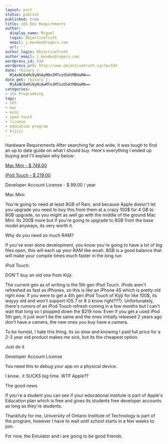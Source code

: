 ```yaml
---
layout: post
status: publish
published: true
title: iOS Dev Requirements
author:
  display_name: Miguel
  login: ObjectiveTruth
  email: j.mendez@rogers.com
  url: ''
author_login: ObjectiveTruth
author_email: j.mendez@rogers.com
wordpress_id: 334
wordpress_url: http://www.objectivetruth.ca/?p=334
date: !binary |-
  MjAxNC0xMi0yNSAyMDo1MTozOSAtMDUwMA==
date_gmt: !binary |-
  MjAxNC0xMi0yNiAwMTo1MTozOSAtMDUwMA==
categories:
- iOs Programming
tags:
- iOS
- mac
- mini
- ipod touch
- license
- education program
- kijiji
---
```

Hardware Requirements
 After searching far and wide, it was tough to find an up to date guide
on what I should buy. Here's everything I ended up buying and I'll
explain why below:

[Mac Mini - \$
749.00](http://store.apple.com/ca/buy-mac/mac-mini "Mac Mini")

[iPod Touch - \$
219.00](http://store.apple.com/ca/buy-ipod/ipod-touch/16gb-space-grey "ipod touch 16GB")

Developer Account License - \$ 99.00 / year
 
 Mac Mini:

You're going to need at least 8GB of Ram, and because Apple doesn't let
you upgrade you need to buy this from them at a crazy 100\$ for 4 GB to
8GB upgrade, so you might as well go with the middle of the ground Mac
Mini. Its 200\$ more but if you're going to upgrade to 8GB from the base
model anyways, its very worth it.

Why do you need so much RAM?

If you've ever done development, you know you're going to have a lot of
big files open, this will each up your RAM like woah. 8GB is a good
balance that will make your compile times much faster in the long run

iPod Touch:

DON'T buy an old one from Kijiji.

The current gen as of writing is the 5th gen iPod Touch. iPods aren't
refreshed as fast as iPhones, so this is like an iPhone 4S which is
pretty old right now. If you were to get a 4th gen iPod Touch of Kijiji
for like 100\$, its wayyy old and won't support iOS 7 or 8 (i know
right???). Unfortunately, there's rumors of an iPod Touch refresh coming
in a few months but I can't wait that long so I plopped down the \$219
now. Even if you get a used iPod 5th gen, it just won't be the same and
the ones initially released 2 years ago don't have a camera, the new
ones you buy have a camera.

To be honest, I hate this thing, its so slow and knowing I paid full
price for a 2-3 year old product makes me sick, but its the cheapest
option.

Just do it

Developer Account License

You need this to debug your app on a physical device.

I know.. it SUCKS big time. WTF Apple??

The good news

If you're a student you can see if your educational institute is part of
Apple's Education plan which is free and gives its students free
developer accounts as long as they're students.

Thankfully for me, University of Ontario Institute of Technology is part
of the program, however I have to wait until school starts in a few
weeks to join.

For now, the Emulator and i are going to be good friends.
